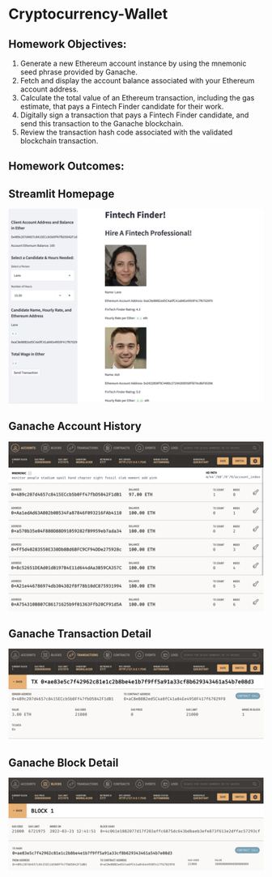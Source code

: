 # Cryptocurrency-Wallet

## Homework Objectives:

1. Generate a new Ethereum account instance by using the mnemonic seed phrase provided by Ganache.
2. Fetch and display the account balance associated with your Ethereum account address.
3. Calculate the total value of an Ethereum transaction, including the gas estimate, that pays a Fintech Finder candidate for their work.
4. Digitally sign a transaction that pays a Fintech Finder candidate, and send this transaction to the Ganache blockchain.
5. Review the transaction hash code associated with the validated blockchain transaction.

## Homework Outcomes:

**Streamlit Homepage**
---
![Streamlit Homepage](Images/homepage.jpg)

**Ganache Account History**
---
![Ganache Account History](Images/account_detail.jpg)

**Ganache Transaction Detail**
---
![Ganache Transaction Detail](Images/transaction_detail.jpg)

**Ganache Block Detail**
---
![Ganache Block Detail](Images/block_detail.jpg)
